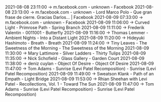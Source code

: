 2021-08-08 23:11:00 -> m.facebook.com - unknown - Facebook
2021-08-08 23:13:00 -> m.facebook.com - unknown - Lord Marco Polo - Que gran frase de cierre. Gracias Darlos... | Facebook
2021-08-09 07:33:00 -> m.facebook.com - unknown - Facebook
2021-08-09 11:06:00 -> Curved Light - Primrose Path - Spring Branch
2021-08-09 11:11:00 -> Frederik Valentin - 0011001 - Butterfly
2021-08-09 11:16:00 -> Thomas Lemmer - Ambient Nights - Into a Distant Light
2021-08-09 11:20:00 -> Hideyuki Hashimoto - Breath - Breath
2021-08-09 11:24:00 -> Tiny Leaves - The Sweetness of the Morning - The Sweetness of the Morning
2021-08-09 11:30:00 -> Mary Lattimore - Silver Ladders - Thirty Tulips
2021-08-09 11:35:00 -> Nick Schofield - Glass Gallery - Garden Court
2021-08-09 11:38:00 -> deniz cuylan - Object Of Desire - Object Of Desire
2021-08-09 11:47:00 -> Tom Adams - Sunrise (Levi Patel Recomposition) - Sunrise (Levi Patel Recomposition)
2021-08-09 11:49:00 -> Sweatson Klank - Path of an Empath - Light Bridge
2021-08-09 11:53:00 -> Rhian Sheehan with Levi Patel - Recollections, Vol. 1 - Toward The Sun
2021-08-09 11:47:00 -> Tom Adams - Sunrise (Levi Patel Recomposition) - Sunrise (Levi Patel Recomposition)
